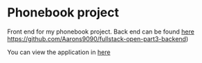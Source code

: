 # Phonebook project
Front end for my phonebook project. Back end can be found [here](https://github.com/Aarons9090/fullstack-open-part3-backend)
https://github.com/Aarons9090/fullstack-open-part3-backend)

You can view the application in [here](https://fullstack-open2022-phonebook.herokuapp.com/)
